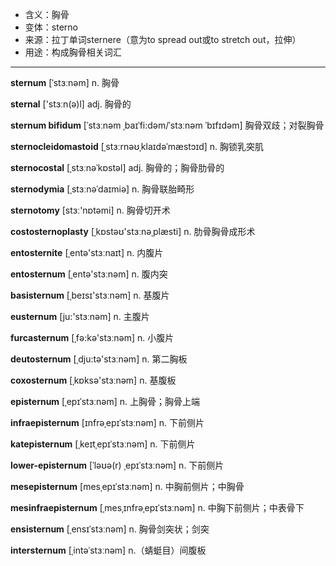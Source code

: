 - <span class="definition">含义：胸骨</span>
- <span class="definition">变体：sterno</span>
- <span class="definition">来源：拉丁单词sternere（意为to spread out或to stretch out，拉伸）</span>
- <span class="definition">用途：构成胸骨相关词汇</span>


---


<span class="vocabulary">**sternum**</span> [ˈstɜːnəm] n. 胸骨

<span class="vocabulary">**sternal**</span> ['stɜːn(ə)l] adj. 胸骨的

<span class="vocabulary">**sternum bifidum**</span> [ˈstɜːnəm ˌbaɪˈfi:dəm/ˈstɜːnəm ˈbɪfɪdəm] 胸骨双歧；对裂胸骨

<span class="vocabulary">**sternocleidomastoid**</span> [ˌstɜːrnəʊˌklaɪdəˈmæstɔɪd] n. 胸锁乳突肌

<span class="vocabulary">**sternocostal**</span> [ˌstɜːnəˈkɒstəl] adj. 胸骨的；胸骨肋骨的

<span class="vocabulary">**sternodymia**</span> [ˌstɜːnəˈdaɪmiə] n. 胸骨联胎畸形

<span class="vocabulary">**sternotomy**</span> [stɜː'nɒtəmi] n. 胸骨切开术

<span class="vocabulary">**costosternoplasty**</span> [ˌkɒstəʊ'stɜːnəˌplæsti] n. 肋骨胸骨成形术

<span class="vocabulary">**entosternite**</span> [ˌentә'stɜːnaɪt] n. 内腹片

<span class="vocabulary">**entosternum**</span> [ˌentә'stɜːnәm] n. 腹内突

<span class="vocabulary">**basisternum**</span> [ˌbeɪsɪ'stɜːnәm] n. 基腹片

<span class="vocabulary">**eusternum**</span> [ju:'stɜːnәm] n. 主腹片

<span class="vocabulary">**furcasternum**</span> [ˌfә:kә'stɜːnәm] n. 小腹片

<span class="vocabulary">**deutosternum**</span> [ˌdju:tә'stɜːnәm] n. 第二胸板

<span class="vocabulary">**coxosternum**</span> [ˌkɒksә'stɜːnәm] n. 基腹板

<span class="vocabulary">**episternum**</span> [ˌepɪˈstɜːnəm] n. 上胸骨；胸骨上端

<span class="vocabulary">**infraepisternum**</span> [ɪnfrəˌepɪˈstɜːnəm] n. 下前侧片

<span class="vocabulary">**katepisternum**</span> [ˌkeɪtˌepɪˈstɜːnəm] n. 下前侧片

<span class="vocabulary">**lower-episternum**</span> [ˈləʊə(r) ˌepɪˈstɜːnəm] n. 下前侧片

<span class="vocabulary">**mesepisternum**</span> [mesˌepɪˈstɜːnəm] n. 中胸前侧片；中胸骨

<span class="vocabulary">**mesinfraepisternum**</span> [ˌmesˌɪnfrəˌepɪˈstɜːnəm] n. 中胸下前侧片；中表骨下

<span class="vocabulary">**ensisternum**</span> [ˌensɪˈstɜːnəm] n. 胸骨剑突状；剑突

<span class="vocabulary">**intersternum**</span> [ˌintәˈstɜːnəm] n.（蜻蜓目）间腹板
